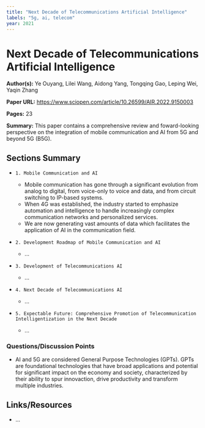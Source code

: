 ```yaml
---
title: "Next Decade of Telecommunications Artificial Intelligence"
labels: "5g, ai, telecom"
year: 2021
---
```


# Next Decade of Telecommunications Artificial Intelligence

**Author(s):** Ye Ouyang, Lilei Wang, Aidong Yang, Tongqing Gao, Leping Wei, Yaqin Zhang

**Paper URL:** https://www.sciopen.com/article/10.26599/AIR.2022.9150003

**Pages:** 23

**Summary:** This paper contains a comprehensive review and foward-looking perspective on the integration of mobile communication and AI from 5G and beyond 5G (B5G). 

## Sections Summary

- `1. Mobile Communication and AI`
  - Mobile communication has gone through a significant evolution from analog to digital, from voice-only to voice and data, and from circuit switching to IP-based systems.
  - When 4G was established, the industry started to emphasize automation and intelligence to handle increasingly complex communication networks and personalized services.
  - We are now generating vast amounts of data which facilitates the application of AI in the communication field.
  
- `2. Development Roadmap of Mobile Communication and AI`
  - ...
 
- `3. Development of Telecommunications AI`
  - ...
 
- `4. Next Decade of Telecommunications AI`
  - ...
 
- `5. Expectable Future: Comprehensive Promotion of Telecommunication Intelligentization in the Next Decade`
  - ...

### Questions/Discussion Points

- AI and 5G are considered General Purpose Technologies (GPTs). GPTs are foundational technologies that have broad applications and potential for significant impact on the economy and society, characterized by their ability to spur innovaction, drive productivity and transform multiple industries. 

## Links/Resources

- ...
